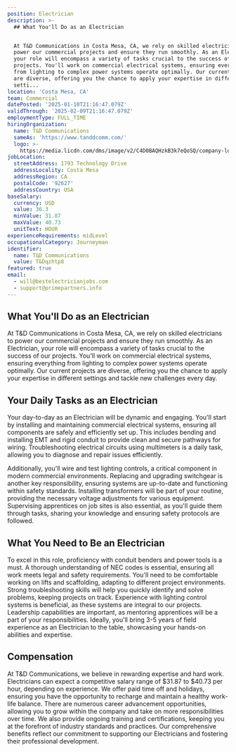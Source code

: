 ```yaml
---
position: Electrician
description: >-
  ## What You'll Do as an Electrician


  At T&D Communications in Costa Mesa, CA, we rely on skilled electricians to
  power our commercial projects and ensure they run smoothly. As an Electrician,
  your role will encompass a variety of tasks crucial to the success of our
  projects. You'll work on commercial electrical systems, ensuring everything
  from lighting to complex power systems operate optimally. Our current projects
  are diverse, offering you the chance to apply your expertise in different
  setti...
location: 'Costa Mesa, CA'
team: Commercial
datePosted: '2025-01-10T21:16:47.079Z'
validThrough: '2025-02-09T21:16:47.079Z'
employmentType: FULL_TIME
hiringOrganization:
  name: T&D Communications
  sameAs: 'https://www.tanddcomm.com/'
  logo: >-
    https://media.licdn.com/dms/image/v2/C4D0BAQHzkB3k7eQoSQ/company-logo_200_200/company-logo_200_200/0/1631320385872?e=2147483647&v=beta&t=nuFy5lrwqoCuQ6_2P8hO_EwhwJlnndzcbM7ZPSfdKlM
jobLocation:
  streetAddress: 1793 Technology Drive
  addressLocality: Costa Mesa
  addressRegion: CA
  postalCode: '92627'
  addressCountry: USA
baseSalary:
  currency: USD
  value: 36.3
  minValue: 31.87
  maxValue: 40.73
  unitText: HOUR
experienceRequirements: midLevel
occupationalCategory: Journeyman
identifier:
  name: T&D Communications
  value: T&Dqzhtp8
featured: true
email:
  - will@bestelectricianjobs.com
  - support@primepartners.info
---
```




## What You'll Do as an Electrician

At T&D Communications in Costa Mesa, CA, we rely on skilled electricians to power our commercial projects and ensure they run smoothly. As an Electrician, your role will encompass a variety of tasks crucial to the success of our projects. You'll work on commercial electrical systems, ensuring everything from lighting to complex power systems operate optimally. Our current projects are diverse, offering you the chance to apply your expertise in different settings and tackle new challenges every day.

## Your Daily Tasks as an Electrician

Your day-to-day as an Electrician will be dynamic and engaging. You'll start by installing and maintaining commercial electrical systems, ensuring all components are safely and efficiently set up. This includes bending and installing EMT and rigid conduit to provide clean and secure pathways for wiring. Troubleshooting electrical circuits using multimeters is a daily task, allowing you to diagnose and repair issues efficiently.

Additionally, you'll wire and test lighting controls, a critical component in modern commercial environments. Replacing and upgrading switchgear is another key responsibility, ensuring systems are up-to-date and functioning within safety standards. Installing transformers will be part of your routine, providing the necessary voltage adjustments for various equipment. Supervising apprentices on job sites is also essential, as you'll guide them through tasks, sharing your knowledge and ensuring safety protocols are followed.

## What You Need to Be an Electrician

To excel in this role, proficiency with conduit benders and power tools is a must. A thorough understanding of NEC codes is essential, ensuring all work meets legal and safety requirements. You'll need to be comfortable working on lifts and scaffolding, adapting to different project environments. Strong troubleshooting skills will help you quickly identify and solve problems, keeping projects on track. Experience with lighting control systems is beneficial, as these systems are integral to our projects. Leadership capabilities are important, as mentoring apprentices will be a part of your responsibilities. Ideally, you'll bring 3-5 years of field experience as an Electrician to the table, showcasing your hands-on abilities and expertise.

## Compensation

At T&D Communications, we believe in rewarding expertise and hard work. Electricians can expect a competitive salary range of $31.87 to $40.73 per hour, depending on experience. We offer paid time off and holidays, ensuring you have the opportunity to recharge and maintain a healthy work-life balance. There are numerous career advancement opportunities, allowing you to grow within the company and take on more responsibilities over time. We also provide ongoing training and certifications, keeping you at the forefront of industry standards and practices. Our comprehensive benefits reflect our commitment to supporting our Electricians and fostering their professional development.